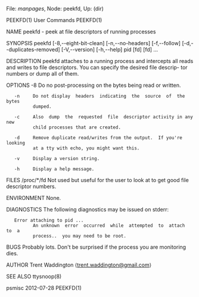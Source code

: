 File: *manpages*,  Node: peekfd,  Up: (dir)

PEEKFD(1)                        User Commands                       PEEKFD(1)



NAME
       peekfd - peek at file descriptors of running processes

SYNOPSIS
       peekfd     [-8,--eight-bit-clean]    [-n,--no-headers]    [-f,--follow]
       [-d,--duplicates-removed] [-V,--version] [-h,--help] pid [fd] [fd] ...

DESCRIPTION
       peekfd attaches to a running  process  and  intercepts  all  reads  and
       writes  to file descriptors.  You can specify the desired file descrip-
       tor numbers or dump all of them.

OPTIONS
       -8     Do no post-processing on the bytes being read or written.

       -n     Do not display  headers  indicating  the  source  of  the  bytes
              dumped.

       -c     Also  dump  the  requested  file  descriptor activity in any new
              child processes that are created.

       -d     Remove duplicate read/writes from the output.  If you're looking
              at a tty with echo, you might want this.

       -v     Display a version string.

       -h     Display a help message.

FILES
       /proc/*/fd
              Not  used  but  useful  for the user to look at to get good file
              descriptor numbers.

ENVIRONMENT
       None.

DIAGNOSTICS
       The following diagnostics may be issued on stderr:

       Error attaching to pid ...
              An unknown  error  occurred  while  attempted  to  attach  to  a
              process..  you may need to be root.

BUGS
       Probably  lots.   Don't  be surprised if the process you are monitoring
       dies.

AUTHOR
       Trent Waddington ⟨trent.waddington@gmail.com⟩

SEE ALSO
       ttysnoop(8)



psmisc                            2012-07-28                         PEEKFD(1)
